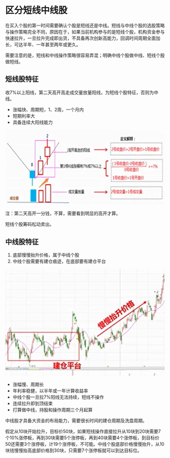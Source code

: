 # 区分短线中线股

在买入个股的第一时间需要确认个股是短线还是中线。短线与中线个股的选股策略与操作策略完全不同，原因在于，如果当前机构参与的是短线个股，机构资金参与快速拉升，一旦拉升完成即出货，不具备再次创新高能力，回调时间周期全面加长，可达半年、一年甚至两年或更久。

需要注意的是，短线和中线操作策略很容易弄混；明确中线个股做中线、短线个股做短线。

## 短线股特征

收7%以上阳线，第二天高开高走成交量放量阳线，为短线个股特征，否则为中线。

- 涨幅快、周期短，1、2周，一个月内
- 短期利率大
- 具备连续大阳线能力

![短线股](img/pr10_dx.png)

注：第二天高开一分钱，不算，需要看到明显的高开才算。

短线个股筹码松动卖出。

## 中线股特征

1. 底部慢慢抬升价格，属于中线个股
2. 中线个股需要有建仓痕迹，在底部要有建仓平台

![中线股](img/pr10_zx.png)

- 涨幅慢、周期长
- 年利率稳健，以半年或一年计算收益率
- 中线个股一旦拉7%阳线无法持续，短线不操作
- 连续拉升即到顶结束
- 打算做中线，持股和操作周期三个月起算

中线股才具备大资金的布局能力，需要很长时间的建仓周期及洗盘周期。

假定从10块开始拉升，目标价50块，如果短线操作直接拉升从10块到20块需要7个10%涨停板，再到30块需要5个涨停板，再到40块需要4个涨停板，到目标价50还需要3个涨停板，计19个涨停板，不可能。中线个股底部价格慢慢抬升，从10块钱慢慢抬高底部价格到30块，只需要7个涨停板就可以到达目标位。
